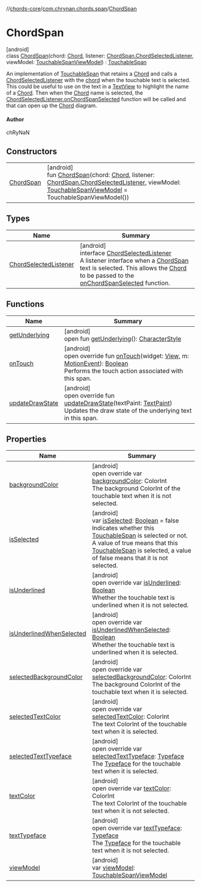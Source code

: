 //[chords-core](../../../index.md)/[com.chrynan.chords.span](../index.md)/[ChordSpan](index.md)

# ChordSpan

[android]\
class [ChordSpan](index.md)(chord: [Chord](../../../../chords-core/chords-core/com.chrynan.chords.model/-chord/index.md), listener: [ChordSpan.ChordSelectedListener](-chord-selected-listener/index.md), viewModel: [TouchableSpanViewModel](../-touchable-span-view-model/index.md)) : [TouchableSpan](../-touchable-span/index.md)

An implementation of [TouchableSpan](../-touchable-span/index.md) that retains a [Chord](../../../../chords-core/chords-core/com.chrynan.chords.model/-chord/index.md) and calls a [ChordSelectedListener](-chord-selected-listener/index.md) with the [chord](../../../../chords-core/com.chrynan.chords.span/-chord-span/chord.md) when the touchable text is selected. This could be useful to use on the text in a [TextView](https://developer.android.com/reference/kotlin/android/widget/TextView.html) to highlight the name of a [Chord](../../../../chords-core/chords-core/com.chrynan.chords.model/-chord/index.md). Then when the [Chord](../../../../chords-core/chords-core/com.chrynan.chords.model/-chord/index.md) name is selected, the [ChordSelectedListener.onChordSpanSelected](-chord-selected-listener/on-chord-span-selected.md) function will be called and that can open up the [Chord](../../../../chords-core/chords-core/com.chrynan.chords.model/-chord/index.md) diagram.

#### Author

chRyNaN

## Constructors

| | |
|---|---|
| [ChordSpan](-chord-span.md) | [android]<br>fun [ChordSpan](-chord-span.md)(chord: [Chord](../../../../chords-core/chords-core/com.chrynan.chords.model/-chord/index.md), listener: [ChordSpan.ChordSelectedListener](-chord-selected-listener/index.md), viewModel: [TouchableSpanViewModel](../-touchable-span-view-model/index.md) = TouchableSpanViewModel()) |

## Types

| Name | Summary |
|---|---|
| [ChordSelectedListener](-chord-selected-listener/index.md) | [android]<br>interface [ChordSelectedListener](-chord-selected-listener/index.md)<br>A listener interface when a [ChordSpan](index.md) text is selected. This allows the [Chord](../../../../chords-core/chords-core/com.chrynan.chords.model/-chord/index.md) to be passed to the [onChordSpanSelected](-chord-selected-listener/on-chord-span-selected.md) function. |

## Functions

| Name | Summary |
|---|---|
| [getUnderlying](../-touchable-span/index.md#709026833%2FFunctions%2F759375805) | [android]<br>open fun [getUnderlying](../-touchable-span/index.md#709026833%2FFunctions%2F759375805)(): [CharacterStyle](https://developer.android.com/reference/kotlin/android/text/style/CharacterStyle.html) |
| [onTouch](on-touch.md) | [android]<br>open override fun [onTouch](on-touch.md)(widget: [View](https://developer.android.com/reference/kotlin/android/view/View.html), m: [MotionEvent](https://developer.android.com/reference/kotlin/android/view/MotionEvent.html)): [Boolean](https://kotlinlang.org/api/latest/jvm/stdlib/kotlin/-boolean/index.html)<br>Performs the touch action associated with this span. |
| [updateDrawState](../-touchable-span/update-draw-state.md) | [android]<br>open override fun [updateDrawState](../-touchable-span/update-draw-state.md)(textPaint: [TextPaint](https://developer.android.com/reference/kotlin/android/text/TextPaint.html))<br>Updates the draw state of the underlying text in this span. |

## Properties

| Name | Summary |
|---|---|
| [backgroundColor](../-touchable-span/background-color.md) | [android]<br>open override var [backgroundColor](../-touchable-span/background-color.md): ColorInt<br>The background ColorInt of the touchable text when it is not selected. |
| [isSelected](../-touchable-span/is-selected.md) | [android]<br>var [isSelected](../-touchable-span/is-selected.md): [Boolean](https://kotlinlang.org/api/latest/jvm/stdlib/kotlin/-boolean/index.html) = false<br>Indicates whether this [TouchableSpan](../-touchable-span/index.md) is selected or not. A value of true means that this [TouchableSpan](../-touchable-span/index.md) is selected, a value of false means that it is not selected. |
| [isUnderlined](../-touchable-span/is-underlined.md) | [android]<br>open override var [isUnderlined](../-touchable-span/is-underlined.md): [Boolean](https://kotlinlang.org/api/latest/jvm/stdlib/kotlin/-boolean/index.html)<br>Whether the touchable text is underlined when it is not selected. |
| [isUnderlinedWhenSelected](../-touchable-span/is-underlined-when-selected.md) | [android]<br>open override var [isUnderlinedWhenSelected](../-touchable-span/is-underlined-when-selected.md): [Boolean](https://kotlinlang.org/api/latest/jvm/stdlib/kotlin/-boolean/index.html)<br>Whether the touchable text is underlined when it is selected. |
| [selectedBackgroundColor](../-touchable-span/selected-background-color.md) | [android]<br>open override var [selectedBackgroundColor](../-touchable-span/selected-background-color.md): ColorInt<br>The background ColorInt of the touchable text when it is selected. |
| [selectedTextColor](../-touchable-span/selected-text-color.md) | [android]<br>open override var [selectedTextColor](../-touchable-span/selected-text-color.md): ColorInt<br>The text ColorInt of the touchable text when it is selected. |
| [selectedTextTypeface](../-touchable-span/selected-text-typeface.md) | [android]<br>open override var [selectedTextTypeface](../-touchable-span/selected-text-typeface.md): [Typeface](https://developer.android.com/reference/kotlin/android/graphics/Typeface.html)<br>The [Typeface](https://developer.android.com/reference/kotlin/android/graphics/Typeface.html) for the touchable text when it is selected. |
| [textColor](../-touchable-span/text-color.md) | [android]<br>open override var [textColor](../-touchable-span/text-color.md): ColorInt<br>The text ColorInt of the touchable text when it is not selected. |
| [textTypeface](../-touchable-span/text-typeface.md) | [android]<br>open override var [textTypeface](../-touchable-span/text-typeface.md): [Typeface](https://developer.android.com/reference/kotlin/android/graphics/Typeface.html)<br>The [Typeface](https://developer.android.com/reference/kotlin/android/graphics/Typeface.html) for the touchable text when it is not selected. |
| [viewModel](../-touchable-span/view-model.md) | [android]<br>var [viewModel](../-touchable-span/view-model.md): [TouchableSpanViewModel](../-touchable-span-view-model/index.md) |
